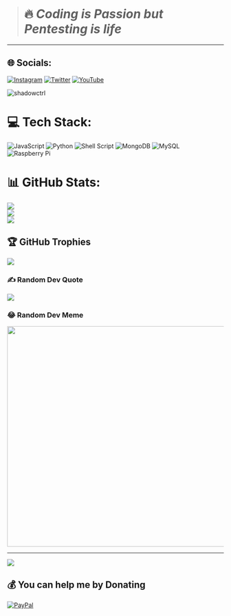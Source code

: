 

> # 🔥 ***Coding is Passion but Pentesting is life***
---
## 🌐 Socials:
[![Instagram](https://img.shields.io/badge/Instagram-%23E4405F.svg?logo=Instagram&logoColor=white)](https://instagram.com/_.shadowctrl._) [![Twitter](https://img.shields.io/badge/Twitter-%231DA1F2.svg?logo=Twitter&logoColor=white)](https://twitter.com/raghav_cy) [![YouTube](https://img.shields.io/badge/YouTube-%23FF0000.svg?logo=YouTube&logoColor=white)](https://youtube.com/channel/UC0HkfAXfHKg_sBOkNNeFGrw) 
<p align="left"> <img src="https://komarev.com/ghpvc/?username=shadowctrl&label=Profile%20views&color=0e75b6&style=flat" alt="shadowctrl" /> </p>


# 💻 Tech Stack:
![JavaScript](https://img.shields.io/badge/javascript-%23323330.svg?style=plastic&logo=javascript&logoColor=%23F7DF1E) ![Python](https://img.shields.io/badge/python-3670A0?style=plastic&logo=python&logoColor=ffdd54) ![Shell Script](https://img.shields.io/badge/shell_script-%23121011.svg?style=plastic&logo=gnu-bash&logoColor=white) ![MongoDB](https://img.shields.io/badge/MongoDB-%234ea94b.svg?style=plastic&logo=mongodb&logoColor=white) ![MySQL](https://img.shields.io/badge/mysql-%2300f.svg?style=plastic&logo=mysql&logoColor=white) ![Raspberry Pi](https://img.shields.io/badge/-RaspberryPi-C51A4A?style=plastic&logo=Raspberry-Pi)

# 📊 GitHub Stats:
![](https://github-readme-stats.vercel.app/api?username=shadowctrl&theme=radical&hide_border=true&include_all_commits=true&count_private=true)<br/>
![](https://github-readme-streak-stats.herokuapp.com/?user=shadowctrl&theme=radical&hide_border=true)<br/>
![](https://github-readme-stats.vercel.app/api/top-langs/?username=shadowctrl&theme=radical&hide_border=true&include_all_commits=true&count_private=true&layout=compact)

## 🏆 GitHub Trophies
![](https://github-profile-trophy.vercel.app/?username=shadowctrl&theme=radical&no-frame=true&no-bg=true&margin-w=4)

### ✍️ Random Dev Quote
![](https://quotes-github-readme.vercel.app/api?type=horizontal&theme=radical)

### 😂 Random Dev Meme
<img src="https://random-memer.herokuapp.com/" width="512px"/>

---
[![](https://visitcount.itsvg.in/api?id=shadowctrl&icon=0&color=0)](https://visitcount.itsvg.in)

  ## 💰 You can help me by Donating
  [![PayPal](https://img.shields.io/badge/PayPal-00457C?style=for-the-badge&logo=paypal&logoColor=white)](https://paypal.me/rags005?country.x=IN&locale.x=en_GB) 

  <!-- Proudly created with GPRM ( https://gprm.itsvg.in ) -->
  
